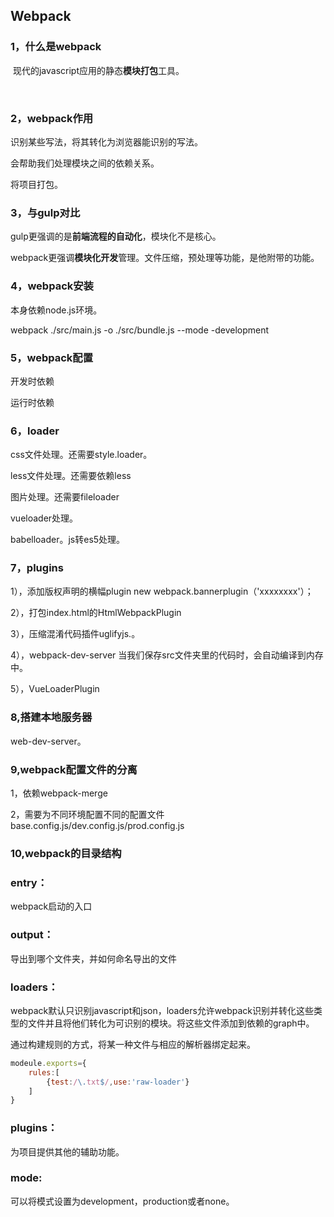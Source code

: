## **Webpack**

### 1，什么是webpack

​	现代的javascript应用的静态**模块打包**工具。

​	

### 2，webpack作用

识别某些写法，将其转化为浏览器能识别的写法。

会帮助我们处理模块之间的依赖关系。

将项目打包。



### 3，与gulp对比

gulp更强调的是**前端流程的自动化**，模块化不是核心。

webpack更强调**模块化开发**管理。文件压缩，预处理等功能，是他附带的功能。



### 4，webpack安装

本身依赖node.js环境。

webpack ./src/main.js -o ./src/bundle.js  --mode -development



### 5，webpack配置

开发时依赖

运行时依赖



### 6，loader

css文件处理。还需要style.loader。

less文件处理。还需要依赖less

图片处理。还需要fileloader

vueloader处理。

babelloader。js转es5处理。



### 7，plugins

1），添加版权声明的横幅plugin	new webpack.bannerplugin（'xxxxxxxx'）；

2），打包index.html的HtmlWebpackPlugin

3），压缩混淆代码插件uglifyjs.。

4），webpack-dev-server 当我们保存src文件夹里的代码时，会自动编译到内存中。

5），VueLoaderPlugin



### 8,搭建本地服务器

web-dev-server。



### 9,webpack配置文件的分离

1，依赖webpack-merge

2，需要为不同环境配置不同的配置文件base.config.js/dev.config.js/prod.config.js



### 10,webpack的目录结构

### entry：

webpack启动的入口

### output：

导出到哪个文件夹，并如何命名导出的文件

### loaders：

webpack默认只识别javascript和json，loaders允许webpack识别并转化这些类型的文件并且将他们转化为可识别的模块。将这些文件添加到依赖的graph中。

通过构建规则的方式，将某一种文件与相应的解析器绑定起来。

```javascript
modeule.exports={
	rules:[
		{test:/\.txt$/,use:'raw-loader'}
	]
}
```

### plugins：

为项目提供其他的辅助功能。

### mode:

可以将模式设置为development，production或者none。